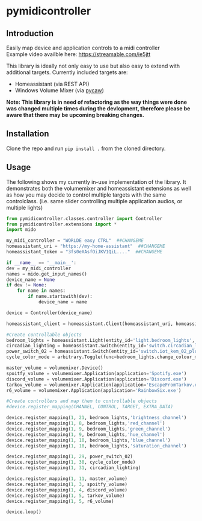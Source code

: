 # pymidicontroller

## Introduction

Easily map device and application controls to a midi controller  
Example video availble here: https://streamable.com/ie5jtt

This library is ideally not only easy to use but also easy to extend with additional targets.
Currently included targets are:  
  * Homeassistant (via REST API)
  * Windows Volume Mixer (via [pycaw](https://github.com/AndreMiras/pycaw))

**Note: This library is in need of refactoring as the way things were done was changed multiple times during the devlopment, therefore please be aware that there may be upcoming breaking changes.**

## Installation
Clone the repo and run ```pip install .``` from the cloned directory.

## Usage
The following shows my currently in-use implementation of the library. It demonstrates both the volumemixer and homeassistant extensions as well as how you may decide to control multiple targets with the same controlclass. (i.e. same slider controlling multiple application audios, or multiple lights)

```python
from pymidicontroller.classes.controller import Controller
from pymidicontroller.extensions import *
import mido

my_midi_controller = "WORLDE easy CTRL"  ##CHANGEME
homeassistant_uri = "https://my-home-assistant"  ##CHANGEME
homeassistant_token = "3fs0eXAsfOiJKV1QiL...."  ##CHANGEME

if __name__ == '__main__':
dev = my_midi_controller
names = mido.get_input_names()
device_name = None
if dev != None:
    for name in names:
        if name.startswith(dev):
            device_name = name

device = Controller(device_name)

homeassistant_client = homeassistant.Client(homeassistant_uri, homeassistant_token)

#Create controllable objects
bedroom_lights = homeassistant.Light(entity_id='light.bedroom_lights', client=homeassistant_client)
circadian_lighting = homeassistant.Switch(entity_id='switch.circadian_lighting_circadian_lighting', client=homeassistant_client)
power_switch_02 = homeassistant.Switch(entity_id='switch.iot_kem_02_plug', client=homeassistant_client)
cycle_color_mode = arbitrary.Toggle(func=bedroom_lights.change_colour_mode)

master_volume = volumemixer.Device()
spoitfy_volume = volumemixer.Application(application='Spotify.exe')
discord_volume = volumemixer.Application(application='Discord.exe')
tarkov_volume = volumemixer.Application(application='EscapeFromTarkov.exe')
r6_volume = volumemixer.Application(application='RainbowSix.exe')

#Create controllers and map them to controllable objects
#device.register_mapping(CHANNEL, CONTROL, TARGET, EXTRA_DATA)

device.register_mapping(1, 21, bedroom_lights,'brightness_channel')
device.register_mapping(1, 8, bedroom_lights,'red_channel')
device.register_mapping(1, 9, bedroom_lights,'green_channel')
device.register_mapping(1, 9, bedroom_lights,'hue_channel')
device.register_mapping(1, 10, bedroom_lights,'blue_channel')
device.register_mapping(1, 10, bedroom_lights,'saturation_channel')

device.register_mapping(1, 29, power_switch_02)
device.register_mapping(1, 30, cycle_color_mode)
device.register_mapping(1, 31, circadian_lighting)

device.register_mapping(1, 11, master_volume)
device.register_mapping(1, 3, spoitfy_volume)
device.register_mapping(1, 4, discord_volume)
device.register_mapping(1, 5, tarkov_volume)
device.register_mapping(1, 5, r6_volume)

device.loop()
```
